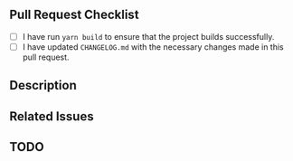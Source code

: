 ## Pull Request Checklist

- [ ] I have run `yarn build` to ensure that the project builds successfully.
- [ ] I have updated `CHANGELOG.md` with the necessary changes made in this pull request.

## Description

<!-- Provide a brief description of the changes made in this pull request -->

## Related Issues

<!-- List any related issues or pull requests -->

## TODO

<!-- List tasks to complete before merging -->